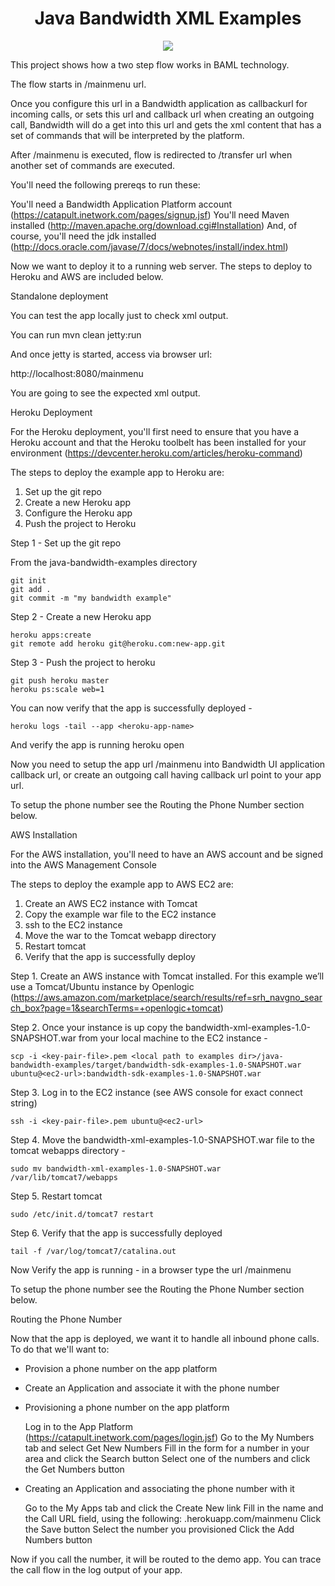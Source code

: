 <div align="center">

# Java Bandwidth XML Examples

<a href="http://dev.bandwidth.com"><img src="https://s3.amazonaws.com/bwdemos/BW-VMP.png"/></a>
</div>

This project shows how a two step flow works in BAML technology.

The flow starts in /mainmenu url.

Once you configure this url in a Bandwidth application as callbackurl for incoming calls, or
sets this url and callback url when creating an outgoing call, Bandwidth will do a get into
this url and gets the xml content that has a set of commands that will be interpreted by
the platform.

After /mainmenu is executed, flow is redirected to /transfer url when another set of commands are executed.

You'll need the following prereqs to run these:

You'll need a Bandwidth Application Platform account (https://catapult.inetwork.com/pages/signup.jsf)
You'll need Maven installed (http://maven.apache.org/download.cgi#Installation)
And, of course, you'll need the jdk installed (http://docs.oracle.com/javase/7/docs/webnotes/install/index.html)

Now we want to deploy it to a running web server. The steps to deploy to Heroku and AWS are included below.

Standalone deployment

You can test the app locally just to check xml output.

You can run mvn clean jetty:run

And once jetty is started, access via browser url:

http://localhost:8080/mainmenu

You are going to see the expected xml output.


Heroku Deployment

For the Heroku deployment, you'll first need to ensure that you have a Heroku account and that the Heroku toolbelt has been installed for your environment (https://devcenter.heroku.com/articles/heroku-command)

The steps to deploy the example app to Heroku are:

1. Set up the git repo 
2. Create a new Heroku app 
3. Configure the Heroku app
4. Push the project to Heroku 

Step 1 - Set up the git repo

From the java-bandwidth-examples directory
	
	git init
	git add .
	git commit -m "my bandwidth example"

Step 2 - Create a new Heroku app
	
	heroku apps:create
	git remote add heroku git@heroku.com:new-app.git

Step 3 - Push the project to heroku

	git push heroku master
	heroku ps:scale web=1

You can now verify that the app is 	successfully deployed - 
	
	heroku logs -tail --app <heroku-app-name> 

And verify the app is running 
	heroku 	open

Now you need to setup the app url /mainmenu into Bandwidth UI application callback url,
or create an outgoing call having callback url point to your app url.

To setup the phone number see the Routing the Phone Number section below.


AWS Installation

For the AWS installation, you'll need to have an AWS account and be signed into the AWS Management Console

The steps to deploy the example app to AWS EC2 are:

1. Create an AWS EC2 instance with Tomcat
2. Copy the example war file to the EC2 instance
3. ssh to the EC2 instance
4. Move the war to the Tomcat webapp directory
5. Restart tomcat
6. Verify that the app is successfully deploy

Step 1. Create an AWS instance with Tomcat installed. For this example we’ll use a Tomcat/Ubuntu instance by Openlogic (https://aws.amazon.com/marketplace/search/results/ref=srh_navgno_search_box?page=1&searchTerms=+openlogic+tomcat) 

Step 2. Once your instance is up copy the bandwidth-xml-examples-1.0-SNAPSHOT.war from your local machine to the EC2 instance -
	
	scp -i <key-pair-file>.pem <local path to examples dir>/java-bandwidth-examples/target/bandwidth-sdk-examples-1.0-SNAPSHOT.war ubuntu@<ec2-url>:bandwidth-sdk-examples-1.0-SNAPSHOT.war

Step 3. Log in to the EC2 instance (see AWS console for exact connect string)
	
	ssh -i <key-pair-file>.pem ubuntu@<ec2-url> 

Step 4. Move the bandwidth-xml-examples-1.0-SNAPSHOT.war file to the tomcat webapps directory -
	
	sudo mv bandwidth-xml-examples-1.0-SNAPSHOT.war /var/lib/tomcat7/webapps

Step 5. Restart tomcat

	sudo /etc/init.d/tomcat7 restart

Step 6. Verify that the app is successfully deployed
	
	tail -f /var/log/tomcat7/catalina.out 

Now Verify the app is running - in a browser type the url <path to AWS ec2 instance>/mainmenu

To setup the phone number see the Routing the Phone Number section below.


Routing the Phone Number


Now that the app is deployed, we want it to handle all inbound phone calls. To do that we'll want to:

 - Provision a phone number on the app platform
 - Create an Application and associate it with the phone number

- Provisioning a phone number on the app platform

 	Log in to the App Platform (https://catapult.inetwork.com/pages/login.jsf)
 	Go to the My Numbers tab and select Get New Numbers
 	Fill in the form for a number in your area and click the Search button
 	Select one of the numbers and click the Get Numbers button

- Creating an Application and associating the phone number with it

	Go to the My Apps tab and click the Create New link
	Fill in the name and the Call URL field, using the following:
		<heroku-app-name>.herokuapp.com/mainmenu
	Click the Save button
	Select the number you provisioned
	Click the Add Numbers button

Now if you call the number, it will be routed to the demo app. You can trace the call flow in the log output of your app. 



